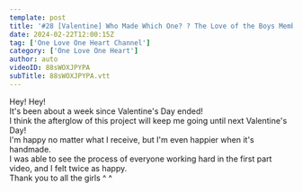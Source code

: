```yaml
---
template: post
title: '#28 [Valentine] Who Made Which One? ? The Love of the Boys Members Will be Tested! ?'
date: 2024-02-22T12:00:15Z
tag: ['One Love One Heart Channel']
category: ['One Love One Heart']
author: auto 
videoID: 88sWOXJPYPA
subTitle: 88sWOXJPYPA.vtt
---
```

Hey! Hey!  
It's been about a week since Valentine's Day ended!  
I think the afterglow of this project will keep me going until next Valentine's Day!  
I'm happy no matter what I receive, but I'm even happier when it's handmade.  
I was able to see the process of everyone working hard in the first part video, and I felt twice as happy.  
Thank you to all the girls ^ ^
